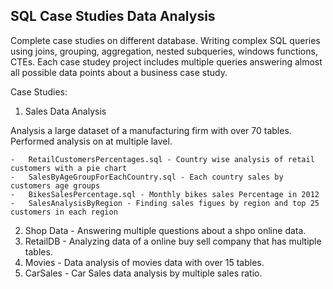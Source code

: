 ## SQL Case Studies Data Analysis 

Complete case studies on different database. Writing complex SQL queries using  joins, grouping, aggregation, nested subqueries, windows functions, CTEs. Each case studey project includes multiple queries answering almost all possible data points about a business case study.   


Case Studies:

1. Sales Data Analysis

Analysis a large dataset of a manufacturing firm with over 70 tables. Performed analysis on at multiple lavel. 

	-	RetailCustomersPercentages.sql - Country wise analysis of retail customers with a pie chart
	-	SalesByAgeGroupForEachCountry.sql - Each country sales by customers age groups
	-	BikesSalesPercentage.sql - Monthly bikes sales Percentage in 2012
	-	SalesAnalysisByRegion - Finding sales figues by region and top 25 customers in each region
	
2. Shop Data - Answering multiple questions about a shpo online data. 
3. RetailDB - Analyzing data of a online buy sell company that has multiple tables.
4. Movies -  Data analysis of movies data with over 15 tables.
5. CarSales - Car Sales data analysis by multiple sales ratio.

	
	
